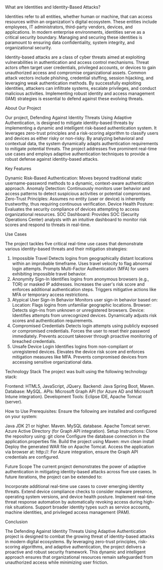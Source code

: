 What are Identities and Identity-Based Attacks?

Identities refer to all entities, whether human or machine, that can access resources within an organization's digital ecosystem. These entities include employees, IT administrators, third-party vendors, devices, and applications. In modern enterprise environments, identities serve as a critical security boundary. Managing and securing these identities is paramount to ensuring data confidentiality, system integrity, and organizational security.

Identity-based attacks are a class of cyber threats aimed at exploiting vulnerabilities in authentication and access control mechanisms. Threat actors often target user credentials, privileged accounts, or devices to gain unauthorized access and compromise organizational assets. Common attack vectors include phishing, credential stuffing, session hijacking, and leveraging weak authentication methods. By successfully exploiting identities, attackers can infiltrate systems, escalate privileges, and conduct malicious activities. Implementing robust identity and access management (IAM) strategies is essential to defend against these evolving threats.

About Our Project

Our project, Defending Against Identity Threats Using Adaptive Authentication, is designed to mitigate identity-based threats by implementing a dynamic and intelligent risk-based authentication system. It leverages zero-trust principles and a risk-scoring algorithm to classify users and devices as either risky or non-risky. By analyzing behavioral and contextual data, the system dynamically adapts authentication requirements to mitigate potential threats. The project addresses five prominent real-time use cases and employs adaptive authentication techniques to provide a robust defense against identity-based attacks.

Key Features

Dynamic Risk-Based Authentication: Moves beyond traditional static username-password methods to a dynamic, context-aware authentication approach.
Anomaly Detection: Continuously monitors user behavior and access patterns to detect suspicious activities or potential compromises.
Zero-Trust Principles: Assumes no entity (user or device) is inherently trustworthy, thus requiring continuous verification.
Device Health Posture: Evaluates the security compliance of devices attempting to access organizational resources.
SOC Dashboard: Provides SOC (Security Operations Center) analysts with an intuitive dashboard to monitor risk scores and respond to threats in real-time.

Use Cases

The project tackles five critical real-time use cases that demonstrate various identity-based threats and their mitigation strategies:

1. Impossible Travel
Detects logins from geographically distant locations within an improbable timeframe.
Uses travel velocity to flag abnormal login attempts.
Prompts Multi-Factor Authentication (MFA) for users exhibiting impossible travel behavior.
2. Anonymity Sign-In
Identifies logins from anonymous browsers (e.g., TOR) or masked IP addresses.
Increases the user's risk score and enforces additional authentication steps.
Triggers mitigative actions like MFA or temporary access restrictions.
3. Atypical User Sign-In Behavior
Monitors user sign-in behavior based on:
Location: Flags logins from unfamiliar geographic locations.
Browser: Detects sign-ins from unknown or unregistered browsers.
Device: Identifies attempts from unrecognized devices.
Dynamically adjusts risk scores and authentication requirements.
4. Compromised Credentials
Detects login attempts using publicly exposed or compromised credentials.
Forces the user to reset their password immediately.
Prevents account takeover through proactive monitoring of breached credentials.
5. Unsafe Device Login
Identifies logins from non-compliant or unregistered devices.
Elevates the device risk score and enforces mitigation measures like MFA.
Prevents compromised devices from accessing sensitive organizational data.

Technology Stack
The project was built using the following technology stack:

Frontend: HTML5, JavaScript, JQuery.
Backend: Java Spring Boot, Maven.
Database: MySQL.
APIs: Microsoft Graph API (for Azure AD and Microsoft Intune integration).
Development Tools: Eclipse IDE, Apache Tomcat (server).

How to Use
Prerequisites:
Ensure the following are installed and configured on your system:

Java JDK 21 or higher.
Maven.
MySQL database.
Apache Tomcat server.
Azure Active Directory (for Graph API integration).
Setup Instructions:
Clone the repository using:
git clone <repository-link>
Configure the database connection in the application.properties file.
Build the project using Maven:
mvn clean install
Deploy the generated WAR file on Apache Tomcat.
Access the application via browser at:
http://<server-address>:<port>
For Azure integration, ensure the Graph API credentials are configured.

Future Scope
The current project demonstrates the power of adaptive authentication in mitigating identity-based attacks across five use cases. In future iterations, the project can be extended to:

Incorporate additional real-time use cases to cover emerging identity threats.
Extend device compliance checks to consider malware presence, operating system versions, and device health posture.
Implement real-time threat response automation by automatically revoking access during high-risk situations.
Support broader identity types such as service accounts, machine identities, and privileged access management (PAM).

Conclusion

The Defending Against Identity Threats Using Adaptive Authentication project is designed to combat the growing threat of identity-based attacks in modern digital ecosystems. By leveraging zero-trust principles, risk-scoring algorithms, and adaptive authentication, the project delivers a proactive and robust security framework. This dynamic and intelligent approach ensures that organizational resources remain safeguarded from unauthorized access while minimizing user friction.
